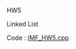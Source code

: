 HW5

Linked List

Code : [IMF_HW5.cpp](https://github.com/laynotena/Data-structure/blob/main/HW5/IMF_HW5.cpp)
